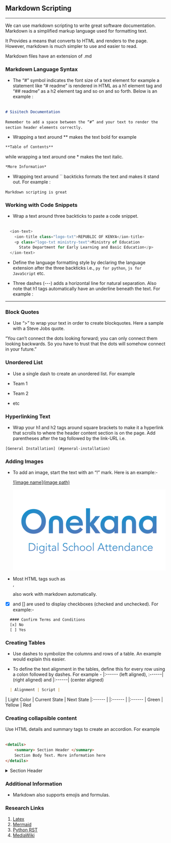 
## Markdown Scripting

---

We can use markdown scripting to write great software documentation. Markdown is a simplified markup language used for formatting text.

It Provides a means that converts to HTML and renders to the page. However, markdown is much simpler to use and easier to read.

Markdown files have an extension of .md


### Markdown Language Syntax

- The “#” symbol indicates the font size of a text element for example a statement like “# readme” is rendered in HTML as a h1 element tag and “## readme” as a h2 element tag and so on and so forth. Below is an example : 

```md

# Sisitech Documentation

```

`Remember to add a space between the “#” and your text to render the section header elements correctly.`

- Wrapping a text around ** makes the text bold for example  

```md
**Table of Contents** 
```
while wrapping a text around one * makes the text italic. 

```md
*More Information* 
```

-	Wrapping text around `` backticks formats the text and makes it stand out. For example :


`Markdown scripting is great`

### Working with Code Snippets

- Wrap a text around three backticks to paste a code snippet. 

```js

  <ion-text>
    <ion-title class="logo-txt">REPUBLIC OF KENYA</ion-title>
    <p class="logo-txt ministry-text">Ministry of Education
      State Department for Early Learning and Basic Education</p>
  </ion-text>

```

- Define the language formatting style by declaring the language extension after the three backticks i.e., `py for python`, `js for JavaScript` etc. 

-	Three dashes (---) adds a horizontal line for natural separation. Also note that h1 tags automatically have an underline beneath the text. For example : 

---

### Block Quotes

-	Use “>” to wrap your text in order to create blockquotes. Here a sample with a Steve Jobs quote.

>
“You can’t connect the dots looking forward; you can only connect them looking backwards. So you have to trust that the dots will somehow connect in your future.”
>

### Unordered List

-	Use a single dash to create an unordered list. For example 

  - Team 1
  - Team 2
  - etc

### Hyperlinking Text

  -	Wrap your h1 and h2 tags around square brackets to make it a hyperlink that scrolls to where the header content section is on the page. Add parentheses after the tag followed by the link-URL i.e. 

  `[General Installation] (#general-installation)`

### Adding Images

  -	To add an image, start the text with an “!” mark. Here is an example:-

    [![image name](image path)](image_url)

    [![onekana-logo](../onekana-logo.png)](https://moekedash.request.africa/)

  -	Most HTML tags such as <br> , <p> also work with markdown automatically.

  -	[x] and [] are used to display checkboxes (checked and unchecked). For example:-

  ```
    #### Confirm Terms and Conditions
    [x] No
    [ ] Yes
  ```

### Creating Tables

  - Use dashes to symbolize the columns and rows of a table. An example would explain this easier. 

  - To define the text alignment in the tables, define this for every row using a colon followed by dashes. 
  For example - |:------ (left aligned), :------| (right aligned) and |:------| (center aligned)

```md
  | Alignment | Script |

```

| Light Color | Current State | Next State
|:------ | |:------ | |:------ 
| Green | Yellow | Red

### Creating collapsible content  

Use HTML details and summary tags to create an accordion. For example 

```md

<details>
	<summary> Section Header </summary>
    Section Body Text. More information here
</details>

```

<details>
	<summary> Section Header </summary>
    Section Body Text. More information here. 
</details>


### Additional Information

- Markdown also supports emojis  and formulas. 

### Research Links

1. [Latex](https://www.latex-project.org/)
1. [Mermaid ](https://mermaid-js.github.io/mermaid/#/)
1. [Python RST](https://en.wikipedia.org/wiki/ReStructuredText)
1. [MediaWiki](https://www.mediawiki.org/wiki/MediaWiki)
